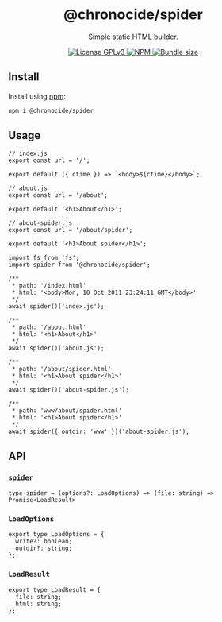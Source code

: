 <div align="center">
  <h1>@chronocide/spider</h1>
  <p>Simple static HTML builder.</p>
</div>

<div align="center">
  <a href="/LICENSE">
    <img alt="License GPLv3" src="https://img.shields.io/badge/license-GPLv3-blue.svg" />
  </a>
  <a href="https://www.npmjs.com/package/@chronocide/spider">
    <img alt="NPM" src="https://img.shields.io/npm/v/@chronocide/spider?label=npm">
  </a>
  <a href="https://packagephobia.com/result?p=@chronocide/spider">
    <img alt="Bundle size" src="https://packagephobia.com/badge?p=@chronocide/spider">
  </a>
</div>

## Install

Install using [npm](npmjs.org):

```sh
npm i @chronocide/spider
```

## Usage

```TS
// index.js
export const url = '/';

export default ({ ctime }) => `<body>${ctime}</body>`;
```

```TS
// about.js
export const url = '/about';

export default '<h1>About</h1>';
```

```TS
// about-spider.js
export const url = '/about/spider';

export default '<h1>About spider</h1>';
```

```TS
import fs from 'fs';
import spider from '@chronocide/spider';

/**
 * path: '/index.html'
 * html: '<body>Mon, 10 Oct 2011 23:24:11 GMT</body>'
 */
await spider()('index.js');

/**
 * path: '/about.html'
 * html: '<h1>About</h1>'
 */
await spider()('about.js');

/**
 * path: '/about/spider.html'
 * html: '<h1>About spider</h1>'
 */
await spider()('about-spider.js');

/**
 * path: 'www/about/spider.html'
 * html: '<h1>About spider</h1>'
 */
await spider({ outdir: 'www' })('about-spider.js');
```

## API

### `spider`

```TS
type spider = (options?: LoadOptions) => (file: string) => Promise<LoadResult>
```

### `LoadOptions`

```TS
export type LoadOptions = {
  write?: boolean;
  outdir?: string;
};
```

### `LoadResult`

```TS
export type LoadResult = {
  file: string;
  html: string;
};
```